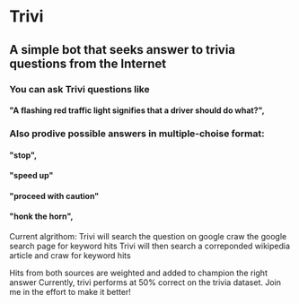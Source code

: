 
# Trivi
## A simple bot that seeks answer to trivia questions from the Internet

### You can ask Trivi questions like 
#### "A flashing red traffic light signifies that a driver should do what?",

### Also prodive possible answers in multiple-choise format: 
#### "stop", 
#### "speed up"
#### "proceed with caution"
#### "honk the horn",

Current algrithom: Trivi will search the question on google craw the google search page for keyword hits Trivi will then search a correponded wikipedia article and craw for keyword hits

Hits from both sources are weighted and added to champion the right answer Currently, trivi performs at 50% correct on the trivia dataset. Join me in the effort to make it better!

